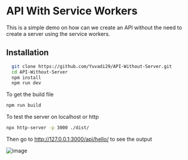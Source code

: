 
# API With Service Workers

This is a simple demo on how can we create an API without the need to create a server using the service workers.

## Installation


```bash
  git clone https://github.com/Yuvadi29/API-Without-Server.git
  cd API-Without-Server
  npm install
  npm run dev
```

To get the build file 
```bash
npm run build
```

To test the server on localhost or http
```bash
npx http-server -p 3000 ./dist/
```

Then go to http://127.0.0.1:3000/api/hello/ to see the output


![image](https://github.com/Yuvadi29/API-Without-Server/assets/80524895/4e7ef926-5573-4a52-9c5f-6deaa0f7bc5d)
